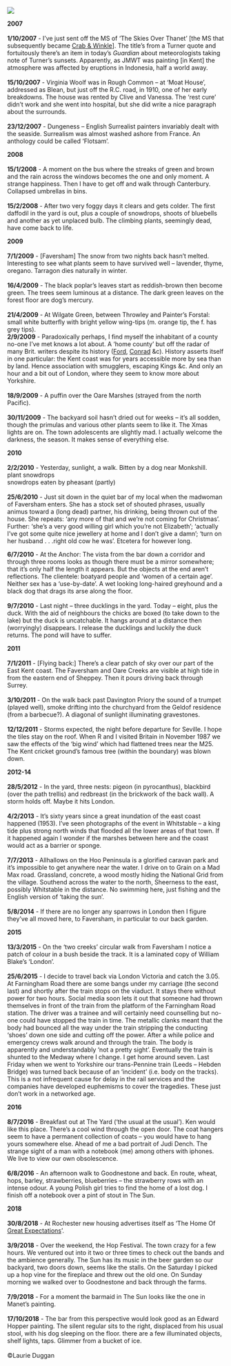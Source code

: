 <a href="https://juncture-digital.org"><img src="https://juncture-digital.org/images/ve-button.png"></a>

<param ve-config title="Journal Extracts 2007-2018" author="Laurie Duggan" layout="vtl" banner="https://iiif.juncture-digital.org/banner?url=https://raw.githubusercontent.com/kent-map/kent/main/21c/images/Faversham%20across%20Ham%20Marshes%201.jpeg" attribution="Faversham across Ham Marshes © Astrid Stilma">

<param ve-entity eid="Q1752642" aliases="Thanet">
<param ve-entity eid="Q7370806" aliases="Rough Common">
<param ve-entity eid="Q26621065" aliases="Moat House">
<param ve-entity eid="Q2741069" aliases="Blean">
<param ve-entity eid="Q911577" aliases="Dungeness">
<param ve-entity eid="Q29303" aliases="Canterbury">
<param ve-entity eid="Q1000115" aliases="Faversham">
<param ve-entity eid="Q26321951" aliases="Wilgate Green">
<param ve-entity eid="Q2621037" aliases="Throwley">
<param ve-entity eid="Q7125067" aliases="Painters Forstal">
<param ve-entity eid="Q7074367" aliases="Oare Marshes">
<param ve-entity eid="Q26587075" aliases="Monkshill">
<param ve-entity eid="Q26627972" aliases="The Anchor">
<param ve-entity eid="Q1500299" aliases="Sheppey">
<param ve-entity eid="Q5241797" aliases="Davington Priory">
<param ve-entity eid="Q19872" aliases="M25">
<param ve-entity eid="Q964785" aliases="Whitstable">
<param ve-entity eid="Q2927534" aliases="Allhallows">
<param ve-entity eid="Q1321596" aliases="Hoo Peninsula">
<param ve-entity eid="Q55590041" aliases="Grain">
<param ve-entity eid="Q1003196" aliases="Sheerness">
<param ve-entity eid="Q797782" aliases="Medway">
<param ve-entity eid="Q1434222" aliases="river Medway">
<param ve-entity eid="Q5583495" aliases="Goodnestone">
<param ve-entity eid="Q507517" aliases="Rochester">

**2007**   
<br>
**1/10/2007**  -   I’ve just sent off the MS of ‘The Skies Over Thanet’ [the MS that subsequently became [Crab & Winkle](/21c/21c-crab-and-winkle)]. The title’s from a Turner quote and fortuitously there’s an item in today’s _Guardian_ about meteorologists taking note of Turner’s sunsets. Apparently, as JMWT was painting [in Kent] the atmosphere was affected by eruptions in Indonesia, half a world away.   
<br>
**15/10/2007**  -   Virginia Woolf was in Rough Common – at ‘Moat House’, addressed as Blean, but just off the R.C. road, in 1910, one of her early breakdowns. The house was rented by Clive and Vanessa. The ‘rest cure’ didn’t work and she went into hospital, but she did write a nice paragraph about the surrounds.   
<br>
**23/12/2007**  -   Dungeness – English Surrealist painters invariably dealt with the seaside. Surrealism was almost washed ashore from France. An anthology could be called ‘Flotsam’.
<param ve-image url="https://upload.wikimedia.org/wikipedia/commons/c/cb/Joseph_Mallord_William_Turner_%281775-1851%29_-_Margate_-_T03876_-_Tate.jpg" label="J. M. W. Turner, Public domain, via Wikimedia Commons">
<param ve-map primary center="Q1752642" zoom="10">

**2008**   
<br>
**15/1/2008** -   A moment on the bus where the streaks of green and brown and the rain across the windows becomes the one and only moment. A strange happiness. Then I have to get off and walk through Canterbury. Collapsed umbrellas in bins.   
<br>
**15/2/2008**  -  After two very foggy days it clears and gets colder. The first daffodil in the yard is out, plus a couple of snowdrops, shoots of bluebells and another as yet unplaced bulb. The climbing plants, seemingly dead, have come back to life.
<param ve-image url="https://upload.wikimedia.org/wikipedia/commons/8/82/Canterbury_bus_interchange_-_geograph.org.uk_-_2910956.jpg" label="Oast House Archive / Canterbury bus interchange">
<param ve-map primary center="Q29303" zoom="10">

**2009**   
<br>
**7/1/2009** - [Faversham] The snow from two nights back hasn’t melted. Interesting to see what plants seem to have survived well – lavender, thyme, oregano. Tarragon dies naturally in winter.   
<br>
**16/4/2009** - The black poplar’s leaves start as reddish-brown then become green. The trees seem luminous at a distance. The dark green leaves on the forest floor are dog’s mercury.    
<br>
**21/4/2009** - At Wilgate Green, between Throwley and Painter’s Forstal: small white butterfly with bright yellow wing-tips (m. orange tip, the f. has grey tips). <br> 
**2/9/2009** - Paradoxically perhaps, I find myself the inhabitant of a county no-one I’ve met knows a lot about. A ‘home county’ but off the radar of many Brit. writers despite its history ([Ford](/20c/20c-fordmadoxford-biography), [Conrad](/19c/19c-conrad-biography) &c). History asserts itself in one particular: the Kent coast was for years accessible more by sea than by land. Hence association with smugglers, escaping Kings &c. And only an hour and a bit out of London, where they seem to know more about Yorkshire.   
<br>
**18/9/2009** -  A puffin over the Oare Marshes (strayed from the north Pacific).   
<br>
**30/11/2009** - The backyard soil hasn’t dried out for weeks – it’s all sodden, though the primulas and various other plants seem to like it. The Xmas lights are on. The town adolescents are slightly mad. I actually welcome the darkness, the season. It makes sense of everything else.   
<param ve-image url="images/Oare Marshes.jpeg" label="Oare Marshes © Astrid Stilma">
<param ve-map primary center="Q7074367" zoom="10">

**2010**   
<br>
**2/2/2010** - Yesterday, sunlight, a walk. Bitten by a dog near Monkshill.   
plant snowdrops   
snowdrops eaten by pheasant (partly)   
<br>
**25/6/2010** - Just sit down in the quiet bar of my local when the madwoman of Faversham enters. She has a stock set of shouted phrases, usually animus toward a (long dead) partner, his drinking, being thrown out of the house. She repeats: ‘any more of that and we’re not coming for Christmas’. Further: ‘she’s a very good willing girl which you’re not Elizabeth’; ‘actually I’ve got some quite nice jewellery at home and I don’t give a damn’; ‘turn on her husband . . .right old cow he was’. Etcetera for however long.
<param ve-image url="https://upload.wikimedia.org/wikipedia/commons/0/0f/Footpath_on_Monkshill_Road_-_geograph.org.uk_-_1559327.jpg" label="David Anstiss / Footpath on Monkshill Road">
<param ve-map primary center="Q1000115" zoom="10">

**6/7/2010** - At the Anchor: The vista from the bar down a corridor and through three rooms looks as though there must be a mirror somewhere; that it’s only half the length it appears. But the objects at the end aren’t reflections. The clientele: boatyard people and ‘women of a certain age’. Neither sex has a ‘use-by-date’. A wet looking long-haired greyhound and a black dog that drags its arse along the floor.    
<br>
**9/7/2010** -  Last night – three ducklings in the yard. Today – eight, plus the duck. With the aid of neighbours the chicks are boxed (to take down to the lake) but the duck is uncatchable. It hangs around at a distance then (worryingly) disappears. I release the ducklings and luckily the duck returns. The pond will have to suffer.   
<param ve-image url="https://upload.wikimedia.org/wikipedia/commons/0/00/The_Anchor_Public_House%2C_Faversham_-_geograph.org.uk_-_1728967.jpg" label="David Anstiss / The Anchor Public House, Faversham">
<param ve-map primary center="Q26627972" zoom="10">

**2011**   
<br>
**7/1/2011** - [Flying back:] There’s a clear patch of sky over our part of the East Kent coast. The Faversham and Oare Creeks are visible at high tide in from the eastern end of Sheppey. Then it pours driving back through Surrey.   
<br>
**3/10/2011** - On the walk back past Davington Priory the sound of a trumpet (played well), smoke drifting into the churchyard from the Geldof residence (from a barbecue?). A diagonal of sunlight illuminating gravestones.   
<br>
**12/12/2011** - Storms expected, the night before departure for Seville. I hope the tiles stay on the roof. When R and I visited Britain in November 1987 we saw the effects of the ‘big wind’ which had flattened trees near the M25. The Kent cricket ground’s famous tree (within the boundary) was blown down.   
<param ve-image url="https://upload.wikimedia.org/wikipedia/commons/6/62/The_church_of_St.Mary_Magdalen%2C_Davington_-_geograph.org.uk_-_1276737.jpg" label="pam fray, CC BY-SA 2.0, via Wikimedia Commons">
<param ve-map primary center="Q5241797" zoom="10">

**2012-14**   
<br>
**28/5/2012** - In the yard, three nests: pigeon (in pyrocanthus), blackbird (over the path trellis) and redbreast (in the brickwork of the back wall). A storm holds off. Maybe it hits London.    
<br>
**4/2/2013** - It’s sixty years since a great inundation of the east coast happened (1953). I’ve seen photographs of the event in Whitstable – a king tide plus strong north winds that flooded all the lower areas of that town. If it happened again I wonder if the marshes between here and the coast would act as a barrier or sponge.   
<br>
**7/7/2013** - Allhallows on the Hoo Peninsula is a glorified caravan park and it’s impossible to get anywhere near the water. I drive on to Grain on a Mad Max road. Grassland, concrete, a wood mostly hiding the National Grid from the village. Southend across the water to the north, Sheerness to the east, possibly Whitstable in the distance. No swimming here, just fishing and the English version of ‘taking the sun’.   
<br>
**5/8/2014** - If there are no longer any sparrows in London then I figure they’ve all moved here, to Faversham, in particular to our back garden.
<param ve-image url="https://upload.wikimedia.org/wikipedia/commons/3/30/Country_road_on_the_Hoo_Peninsula_-_geograph.org.uk_-_44200.jpg" label="Hywel Williams / Country road on the Hoo Peninsula">
<param ve-map primary center="Q1321596" zoom="10">

**2015**   
<br>
**13/3/2015** - On the ‘two creeks’ circular walk from Faversham I notice a patch of colour in a bush beside the track. It is a laminated copy of William Blake’s ‘London’.   
<br>
**25/6/2015** - I decide to travel back via London Victoria and catch the 3.05. At Farningham Road there are some bangs under my carriage (the second last) and shortly after the train stops on the viaduct. It stays there without power for two hours. Social media soon lets it out that someone had thrown themselves in front of the train from the platform of the Farningham Road station. The driver was a trainee and will certainly need counselling but no-one could have stopped the train in time. The metallic clanks meant that the body had bounced all the way under the train stripping the conducting ‘shoes’ down one side and cutting off the power. After a while police and emergency crews walk around and through the train. The body is apparently and understandably ‘not a pretty sight’. Eventually the train is shunted to the Medway where I change. I get home around seven. Last Friday when we went to Yorkshire our trans-Pennine train (Leeds – Hebden Bridge) was turned back because of an ‘incident’ (i.e. body on the tracks). This is a not infrequent cause for delay in the rail services and the companies have developed euphemisms to cover the tragedies. These just don’t work in a networked age.
<param ve-image url="https://upload.wikimedia.org/wikipedia/commons/d/de/Faversham_Station_%2816485929108%29.jpg" label="Joshua Brown from Ashford, Kent, United Kingdom, CC BY-SA 2.0, via Wikimedia Commons">
<param ve-map primary center="Q1000115" zoom="10">

**2016**   
<br>
**8/7/2016** - Breakfast out at The Yard (‘the usual at the usual’). Ken would like this place. There’s a cool wind through the open door. The coat hangers seem to have a permanent collection of coats – you would have to hang yours somewhere else. Ahead of me a bad portrait of Judi Dench. The strange sight of a man with a notebook (me) among others with iphones. We live to view our own obsolescence.   
<br>
**6/8/2016** - An afternoon walk to Goodnestone and back. En route, wheat, hops, barley, strawberries, blueberries – the strawberry rows with an intense odour. A young Polish girl tries to find the home of a lost dog. I finish off a notebook over a pint of stout in The Sun.    
<param ve-map primary center="Q5583495" zoom="10">

**2018**   
<br>
**30/8/2018** - At Rochester new housing advertises itself as ‘The Home Of [Great Expectations](/dickens/great-expectations-curated-walk)’.   
<br>
**3/9/2018** - Over the weekend, the Hop Festival. The town crazy for a few hours. We ventured out into it two or three times to check out the bands and the ambience generally. The Sun has its music in the beer garden so our backyard, two doors down, seems like the stalls. On the Saturday I picked up a hop vine for the fireplace and threw out the old one. On Sunday morning we walked over to Goodnestone and back through the farms.   
<br>
**7/9/2018** - For a moment the barmaid in The Sun looks like the one in Manet’s painting.   
<br>
**17/10/2018** - The bar from this perspective would look good as an Edward Hopper painting. The silent regular sits to the right, displaced from his usual stool, with his dog sleeping on the floor. there are a few illuminated objects, shelf lights, taps. Glimmer from a bucket of ice.   
<br>
©Laurie Duggan
<param ve-image url="https://upload.wikimedia.org/wikipedia/commons/0/0d/Edouard_Manet%2C_A_Bar_at_the_Folies-Berg%C3%A8re.jpg" label="Édouard Manet, Public domain, via Wikimedia Commons">
<param ve-map primary center="Q507517" zoom="10">


